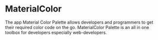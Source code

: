 # MaterialColor
The app Material Color Palette allows developers and programmers to get their required color code on the go.  MaterialColor Palette is an all in one toolbox for developers especially web-developers.
